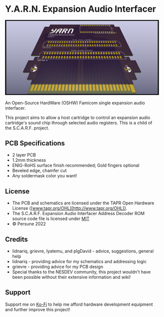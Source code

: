 # Y.A.R.N. Expansion Audio Interfacer

![](docs/YARN.png)

An Open-Source HardWare (OSHW) Famicom single expansion audio interfacer.

This project aims to allow a host cartridge to control an expansion audio cartridge's sound chip through selected audio registers. This is a child of the S.C.A.R.F. project.

## PCB Specifications

- 2 layer PCB
- 1.2mm thickness
- ENIG-RoHS surface finish recommended; Gold fingers optional
- Beveled edge, chamfer cut
- Any soldermask color you want!

## License

- The PCB and schematics are licensed under the TAPR Open Hardware License ([www.tapr.org/OHL](http://www.tapr.org/OHL)).
- The S.C.A.R.F. Expansion Audio Interfacer Address Decoder ROM source code file is licensed under [MIT](https://mit-license.org/)
- © Persune 2022

## Credits

- lidnariq, grievre, Iyatemu, and plgDavid - advice, suggestions, general help
- lidnariq - providing advice for my schematics and addressing logic
- grievre - providing advice for my PCB design
- Special thanks to the NESDEV community, this project wouldn't have been possible without their extensive information and wiki!

## Support

Support me on [Ko-Fi](https://ko-fi.com/persune) to help me afford hardware development equipment and further improve this project!

